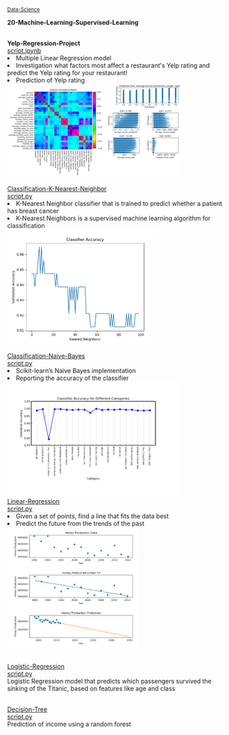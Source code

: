 <sub><a href="https://github.com/stefanm-git/Data-Science">Data-Science</a></sub>

<b>20-Machine-Learning-Supervised-Learning</b></br></br>

<div style="float: left">
<b>
Yelp-Regression-Project</b></br>
<a href="https://github.com/stefanm-git/Data-Science/blob/master/20-Machine-Learning-Supervised-Learning/Yelp-Regression-Project/yelp_regression_project.ipynb">script.ipynb</a></br>
<li>Multiple Linear Regression model</li>
<li>Investigation what factors most affect a restaurant's Yelp rating and predict the Yelp rating for your restaurant!</li>
<li>Prediction of Yelp rating</li>
<img src="https://github.com/stefanm-git/Data-Science/blob/master/20-Machine-Learning-Supervised-Learning/Yelp-Regression-Project/yelp_regression_project.png" alt="img" width="400px"></br></br>


<a href="Classification-K-Nearest-Neighbor">
Classification-K-Nearest-Neighbor</br>
<a href="https://github.com/stefanm-git/Data-Science/blob/master/20-Machine-Learning-Supervised-Learning/Classification-K-Nearest-Neighbor/classification_project.py">script.py</a></br>
<li>K-Nearest Neighbor classifier that is trained to predict whether a patient has breast cancer</li>
<li>K-Nearest Neighbors is a supervised machine learning algorithm for classification</li>
<img src="https://github.com/stefanm-git/Data-Science/blob/master/20-Machine-Learning-Supervised-Learning/Classification-K-Nearest-Neighbor/classification_project.png" alt="img" width="350"></br></br>


<a href="Classification-Naive-Bayes">
Classification-Naive-Bayes</br>
<a href="https://github.com/stefanm-git/Data-Science/blob/master/20-Machine-Learning-Supervised-Learning/Classification-Naive-Bayes/naive_bayes_project.py">script.py</a></br>
<li>Scikit-learn’s Naive Bayes implementation</li>
<li>Reporting the accuracy of the classifier</li>
<img src="https://github.com/stefanm-git/Data-Science/blob/master/20-Machine-Learning-Supervised-Learning/Classification-Naive-Bayes/naive_bayes_project.png" alt="img" width="400"></br>


<a href="Linear-Regression">
Linear-Regression</br>
<a href="https://github.com/stefanm-git/Data-Science/blob/master/20-Machine-Learning-Supervised-Learning/Linear-Regression/honey_production.py">script.py</a></br>
<li>Given a set of points, find a line that fits the data best</li>
<li>Predict the future from the trends of the past</li>
<img src="https://github.com/stefanm-git/Data-Science/blob/master/20-Machine-Learning-Supervised-Learning/Linear-Regression/honey_production.png" alt="img" width="300"></br></br>


<a href="Logistic-Regression"> Logistic-Regression</a></br>
<a href="https://github.com/stefanm-git/Data-Science/blob/master/20-Machine-Learning-Supervised-Learning/Logistic-Regression/logistic_regression_project.py"> 
script.py</a></br>
Logistic Regression model that predicts which passengers survived the sinking of the Titanic, based on features like age and class</br></br>


<a href="Decision-Tree">Decision-Tree</a></br>
<a href="https://github.com/stefanm-git/Data-Science/blob/master/20-Machine-Learning-Supervised-Learning/Decision-Tree/decision_tree_project.py">
script.py</a></br>
Prediction of income using a random forest

</div>








